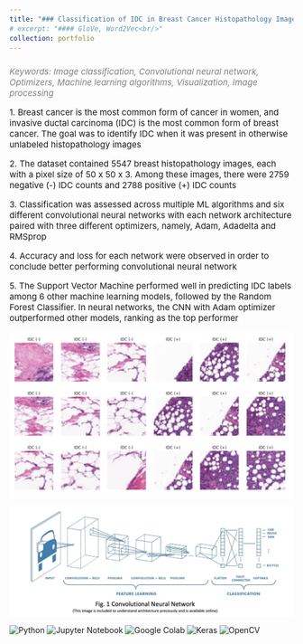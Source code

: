 ```yaml
---
title: "### Classification of IDC in Breast Cancer Histopathology Images"
# excerpt: "#### GloVe, Word2Vec<br/>"
collection: portfolio
---
```


<p style="font-size:15px; color:gray; font-style: italic; margin-top: 25px;">Keywords: Image classification, Convolutional neural network, Optimizers, Machine learning algorithms, Visualization, Image processing </p>


<p style="font-size:15px">
    1. Breast cancer is the most common form of cancer in women, and invasive ductal carcinoma (IDC) is the most common form of breast cancer. The goal was to identify IDC when it was present in otherwise unlabeled histopathology images
</p>
<p style="font-size:15px">
    2. The dataset contained 5547 breast histopathology images, each with a pixel size of 50 x 50 x 3. Among these images, there were 2759 negative (-) IDC counts and 2788 positive (+) IDC counts
</p>
<p style="font-size:15px">
    3. Classification was assessed across multiple ML algorithms and six different convolutional neural networks with each network architecture paired with three different optimizers, namely, Adam, Adadelta and RMSprop
</p>
<p style="font-size:15px">
    4. Accuracy and loss for each network were observed in order to conclude better performing convolutional neural network
</p>
<p style="font-size:15px">
    5. The Support Vector Machine performed well in predicting IDC labels among 6 other machine learning models, followed by the Random Forest Classifier. In neural networks, the CNN with Adam optimizer outperformed other models, ranking as the top performer
</p>

<p>
    <img src="/images/IDC.png" alt="IDC" style="display: block; margin-left: auto; margin-right: auto; width: 600px;">
</p>
<p>
    <img src="/images/cnn.png" alt="cnn architecture" style="display: block; margin-left: auto; margin-right: auto; width: 600px;">
</p>

<p style="margin-top:10px">
    <img src="https://img.shields.io/badge/Python-green" alt="Python">
    <img src="https://img.shields.io/badge/Jupyter%20Notebook-orange" alt="Jupyter Notebook">
    <img src="https://img.shields.io/badge/Google%20Colab-cornflowerblue" alt="Google Colab">
    <img src="https://img.shields.io/badge/Keras-navy" alt="Keras">
    <img src="https://img.shields.io/badge/OpenCV-orchid" alt="OpenCV">
</p>